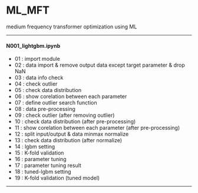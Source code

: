 # ML_MFT
medium frequency transformer optimization using ML

* * *
#### N001_lightgbm.ipynb
- 01 : import module
- 02 : data import & remove output data except target parameter & drop NaN
- 03 : data info check
- 04 : check outlier
- 05 : check data distribution
- 06 : show corelation between each parameter
- 07 : define outlier search function
- 08 : data pre-processing
- 09 : check outlier (after removing outlier)
- 10 : check data distribution (after pre-processing)
- 11 : show corelation between each parameter (after pre-processing)
- 12 : split input/output & data minmax normalize
- 13 : check data distribution (after normalize)
- 14 : lgbm setting
- 15 : K-fold validation
- 16 : parameter tuning
- 17 : parameter tuning result
- 18 : tuned-lgbm setting
- 19 : K-fold validation (tuned model)
* * *

